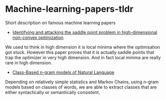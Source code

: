# Machine-learning-papers-tldr
Short description on famous machine learning papers

* [Identifying and attacking the saddle point problem in high-dimensional non-convex optimization](http://arxiv.org/abs/1406.2572)

We used to think in high dimension it is local minima where the optimisation got stuck. However this paper proves that it is actually saddle points that trap the optimizer in very high dimension. And in fact local minima are really rare in high dimension.

* [Class-Based n-gram models of Natural Language]()

Depending on relatively simple statistics and Markov Chains, using n-gram models based on classes of words, we are able to extract classes that are either syntactically or semantically consistent.
